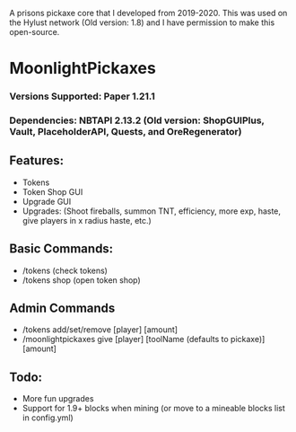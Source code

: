 A prisons pickaxe core that I developed from 2019-2020. This was used on the Hylust network (Old version: 1.8) and I have permission to make this open-source.

# MoonlightPickaxes
### Versions Supported: Paper 1.21.1
### Dependencies: NBTAPI 2.13.2 (Old version: ShopGUIPlus, Vault, PlaceholderAPI, Quests, and OreRegenerator)

## Features:
- Tokens
- Token Shop GUI
- Upgrade GUI
- Upgrades: (Shoot fireballs, summon TNT, efficiency, more exp, haste, give players in x radius haste, etc.)

## Basic Commands:
- /tokens (check tokens)
- /tokens shop (open token shop)

## Admin Commands
- /tokens add/set/remove [player] [amount]
- /moonlightpickaxes give [player] [toolName (defaults to pickaxe)] [amount]


## Todo:
- More fun upgrades
- Support for 1.9+ blocks when mining (or move to a mineable blocks list in config.yml)
